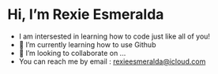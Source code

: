 # Hi, I’m Rexie Esmeralda
- I am intersested in learning how to code just like all of you!
- 🌱 I’m currently learning how to use Github 
- 💞️ I’m looking to collaborate on ...
- You can reach me by email : rexieesmeralda@icloud.com

<!---
esmerexie/esmerexie is a ✨ special ✨ repository because its `README.md` (this file) appears on your GitHub profile.
You can click the Preview link to take a look at your changes.
--->
